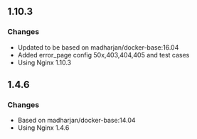 ## 1.10.3

### Changes

* Updated to be based on madharjan/docker-base:16.04
* Added error_page config 50x,403,404,405 and test cases
* Using Nginx 1.10.3

## 1.4.6

### Changes

* Based on madharjan/docker-base:14.04
* Using Nginx 1.4.6
